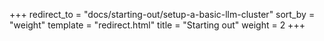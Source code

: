 +++
redirect_to = "docs/starting-out/setup-a-basic-llm-cluster"
sort_by = "weight"
template = "redirect.html"
title = "Starting out"
weight = 2
+++
